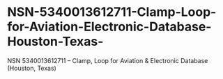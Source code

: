 # NSN-5340013612711-Clamp-Loop-for-Aviation-Electronic-Database-Houston-Texas-
NSN 5340013612711 – Clamp, Loop for Aviation &amp; Electronic Database (Houston, Texas)
